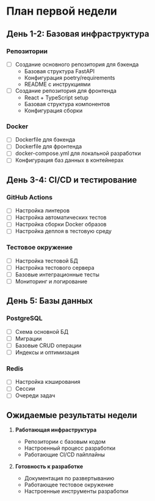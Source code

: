 # План первой недели

## День 1-2: Базовая инфраструктура
### Репозитории
- [ ] Создание основного репозитория для бэкенда
  * Базовая структура FastAPI
  * Конфигурация poetry/requirements
  * README с инструкциями
- [ ] Создание репозитория для фронтенда
  * React + TypeScript setup
  * Базовая структура компонентов
  * Конфигурация сборки

### Docker
- [ ] Dockerfile для бэкенда
- [ ] Dockerfile для фронтенда
- [ ] docker-compose.yml для локальной разработки
- [ ] Конфигурация баз данных в контейнерах

## День 3-4: CI/CD и тестирование
### GitHub Actions
- [ ] Настройка линтеров
- [ ] Настройка автоматических тестов
- [ ] Настройка сборки Docker образов
- [ ] Настройка деплоя в тестовую среду

### Тестовое окружение
- [ ] Настройка тестовой БД
- [ ] Настройка тестового сервера
- [ ] Базовые интеграционные тесты
- [ ] Мониторинг и логирование

## День 5: Базы данных
### PostgreSQL
- [ ] Схема основной БД
- [ ] Миграции
- [ ] Базовые CRUD операции
- [ ] Индексы и оптимизация

### Redis
- [ ] Настройка кэширования
- [ ] Сессии
- [ ] Очереди задач

## Ожидаемые результаты недели
1. **Работающая инфраструктура**
   - Репозитории с базовым кодом
   - Настроенный процесс разработки
   - Работающие CI/CD пайплайны

2. **Готовность к разработке**
   - Документация по развертыванию
   - Работающее тестовое окружение
   - Настроенные инструменты разработки 